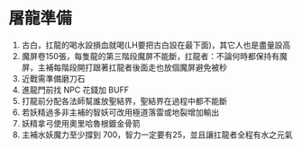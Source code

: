 # 屠龍準備
1. 古白，扛龍的喝水設損血就喝(LH要把古白設在最下面)，其它人也是盡量設高
2. 魔屏卷150張，每隻龍的第三階段魔屏不能斷，扛龍者：不論何時都保持有魔屏，主補每階段開打跟著扛龍者後面走也放個魔屏避免被秒
3. 近戰需準備磨刀石
4. 進龍門前找 NPC 花錢加 BUFF
5. 打龍前分配各法師幫誰放聖結界，聖結界在過程中都不能斷
6. 若妖精過多非主補的智妖可改用極道落雷或地裂增加輸出
7. 妖精拿弓使用奧里哈魯根鍍金骨箭
8. 主補水妖魔力至少撐到 700，智力一定要有25，並且讓扛龍者全程有水之元氣
